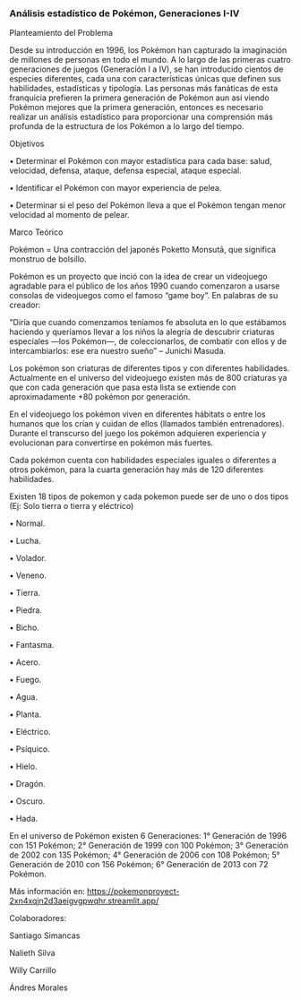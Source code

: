  ### Análisis estadístico de Pokémon, Generaciones I-IV

Planteamiento del Problema

Desde su introducción en 1996, los Pokémon han capturado la imaginación de millones de personas en todo el mundo. A lo largo de las primeras cuatro generaciones de juegos (Generación I a IV), se han introducido cientos de especies diferentes, cada una con características únicas que definen sus habilidades, estadísticas y tipología. Las personas más fanáticas de esta franquicia prefieren la primera generación de Pokémon aun así viendo Pokémon mejores que la primera generación, entonces es necesario realizar un análisis estadístico para proporcionar una comprensión más profunda de la estructura de los Pokémon a lo largo del tiempo.

Objetivos

• Determinar el Pokémon con mayor estadística para cada base: salud, velocidad, defensa, ataque, defensa especial, ataque especial.

• Identificar el Pokémon con mayor experiencia de pelea.

• Determinar si el peso del Pokémon lleva a que el Pokémon tengan menor velocidad al momento de pelear.


Marco Teórico

Pokémon = Una contracción del japonés Poketto Monsutā, que significa monstruo de bolsillo.

Pokémon es un proyecto que inció con la idea de crear un videojuego agradable para el público de los años 1990 cuando comenzaron a usarse consolas de videojuegos como el famoso “game boy”. En palabras de su creador:

"Diría que cuando comenzamos teníamos fe absoluta en lo que estábamos haciendo y queríamos llevar a los niños la alegría de descubrir criaturas especiales —los Pokémon—, de coleccionarlos, de combatir con ellos y de intercambiarlos: ese era nuestro sueño” – Junichi Masuda.

Los pokémon son criaturas de diferentes tipos y con diferentes habilidades. Actualmente en el universo del videojuego existen más de 800 criaturas ya que con cada generación que pasa esta lista se extiende con aproximadamente +80 pokémon por generación.

En el videojuego los pokémon viven en diferentes hábitats o entre los humanos que los crían y cuidan de ellos (llamados también entrenadores). Durante el transcurso del juego los pokémon adquieren experiencia y evolucionan para convertirse en pokémon más fuertes.

Cada pokémon cuenta con habilidades especiales iguales o diferentes a otros pokémon, para la cuarta generación hay más de 120 diferentes habilidades.

Existen 18 tipos de pokemon y cada pokemon puede ser de uno o dos tipos (Ej: Solo tierra o tierra y eléctrico)

• Normal.

• Lucha.

• Volador.

• Veneno.

• Tierra.

• Piedra.

• Bicho.

• Fantasma.

• Acero.

• Fuego.

• Agua.

• Planta.

• Eléctrico.

• Psíquico.

• Hielo.

• Dragón.

• Oscuro.

• Hada.

En el universo de Pokémon existen 6 Generaciones: 1° Generación de 1996 con 151 Pokémon; 2° Generación de 1999 con 100 Pokémon; 3° Generación de 2002 con 135 Pokémon; 4° Generación de 2006 con 108 Pokémon; 5° Generación de 2010 con 156 Pokémon; 6° Generación de 2013 con 72 Pokémon.

Más información en: https://pokemonproyect-2xn4xqjn2d3aeigvgpwqhr.streamlit.app/ 

Colaboradores:

Santiago Simancas

Nalieth Silva

Willy Carrillo

Ándres Morales
